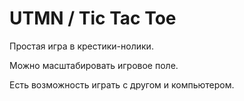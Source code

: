 # UTMN / Tic Tac Toe

Простая игра в крестики-нолики.

Можно масштабировать игровое поле.

Есть возможность играть с другом и компьютером.
